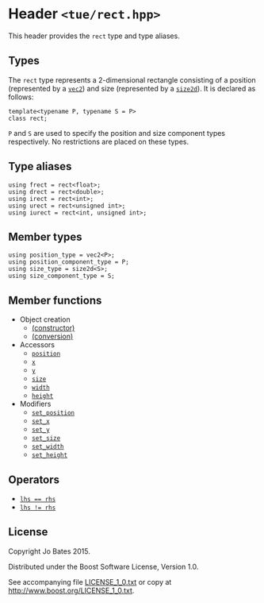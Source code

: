 Header `<tue/rect.hpp>`
===============
This header provides the `rect` type and type aliases.

Types
-----
The `rect` type represents a 2-dimensional rectangle consisting of a position
(represented by a [`vec2`](vec.md)) and size (represented by a
[`size2d`](size2d.md)). It is declared as follows:

    template<typename P, typename S = P>
    class rect;

`P` and `S` are used to specify the position and size component types
respectively. No restrictions are placed on these types.

Type aliases
------------
    using frect = rect<float>;
    using drect = rect<double>;
    using irect = rect<int>;
    using urect = rect<unsigned int>;
    using iurect = rect<int, unsigned int>;

Member types
------------
    using position_type = vec2<P>;
    using position_component_type = P;
    using size_type = size2d<S>;
    using size_component_type = S;

Member functions
----------------
- Object creation
    - [(constructor)](../functions/rect/constructor.md)
    - [(conversion)](../functions/rect/conversion.md)
- Accessors
    - [`position`](../functions/rect/position.md)
    - [`x`](../functions/rect/x.md)
    - [`y`](../functions/rect/y.md)
	- [`size`](../functions/rect/size.md)
	- [`width`](../functions/rect/width.md)
	- [`height`](../functions/rect/height.md)
- Modifiers
    - [`set_position`](../functions/rect/set_position.md)
    - [`set_x`](../functions/rect/set_x.md)
    - [`set_y`](../functions/rect/set_y.md)
	- [`set_size`](../functions/rect/set_size.md)
	- [`set_width`](../functions/rect/set_width.md)
	- [`set_height`](../functions/rect/set_height.md)

Operators
---------
- [`lhs == rhs`](../operators/rect/equal_to.md)
- [`lhs != rhs`](../operators/rect/not_equal_to.md)

License
-------
Copyright Jo Bates 2015.

Distributed under the Boost Software License, Version 1.0.

See accompanying file [LICENSE_1_0.txt](../../LICENSE_1_0.txt) or copy at
http://www.boost.org/LICENSE_1_0.txt.
